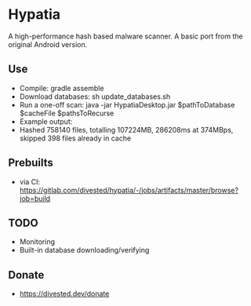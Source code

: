 Hypatia
=======

A high-performance hash based malware scanner. A basic port from the original Android version.

Use
---
- Compile: gradle assemble
- Download databases: sh update_databases.sh
- Run a one-off scan: java -jar HypatiaDesktop.jar $pathToDatabase $cacheFile $pathsToRecurse
 - Example output:
  - Hashed 758140 files, totalling 107224MB, 286208ms at 374MBps, skipped 398 files already in cache

Prebuilts
---------
- via CI: https://gitlab.com/divested/hypatia/-/jobs/artifacts/master/browse?job=build

TODO
----
- Monitoring
- Built-in database downloading/verifying

Donate
-------
- https://divested.dev/donate
